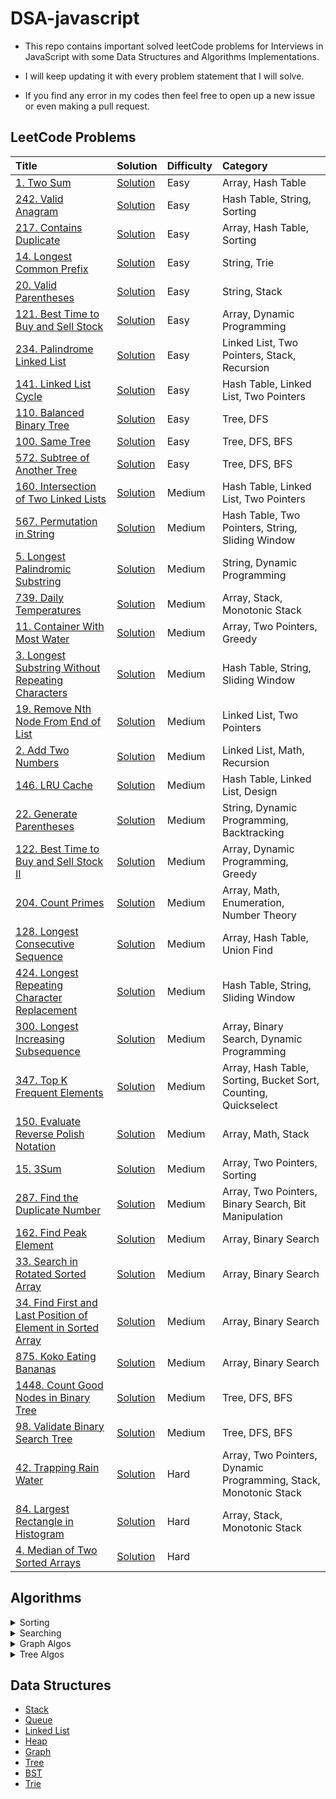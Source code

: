 # DSA-javascript

- This repo contains important solved leetCode problems for Interviews in JavaScript with some Data Structures and Algorithms Implementations.

- I will keep updating it with every problem statement that I will solve.

- If you find any error in my codes then feel free to open up a new issue or even making a pull request.

## LeetCode Problems

| Title                                                                                                                                                 | Solution                                                                                                    | Difficulty | Category                                                         |
| :---------------------------------------------------------------------------------------------------------------------------------------------------- | :---------------------------------------------------------------------------------------------------------- | :--------- | :--------------------------------------------------------------- |
| [1. Two Sum](https://leetcode.com/problems/two-sum/)                                                                                                  | [Solution](https://github.com/kartikth40/DSA-javascript/blob/main/problems/twoSum.js)                       | Easy       | Array, Hash Table                                                |
| [242. Valid Anagram](https://leetcode.com/problems/valid-anagram/)                                                                                    | [Solution](https://github.com/kartikth40/DSA-javascript/blob/main/problems/validAnagram.js)                 | Easy       | Hash Table, String, Sorting                                      |
| [217. Contains Duplicate](https://leetcode.com/problems/contains-duplicate/)                                                                          | [Solution](https://github.com/kartikth40/DSA-javascript/blob/main/problems/containsDuplicate.js)            | Easy       | Array, Hash Table, Sorting                                       |
| [14. Longest Common Prefix](https://leetcode.com/problems/longest-common-prefix/)                                                                     | [Solution](https://github.com/kartikth40/DSA-javascript/blob/main/problems/longestCommonPrefix.js)          | Easy       | String, Trie                                                     |
| [20. Valid Parentheses](https://leetcode.com/problems/valid-parentheses/)                                                                             | [Solution](https://github.com/kartikth40/DSA-javascript/blob/main/problems/validParentheses.js)             | Easy       | String, Stack                                                    |
| [121. Best Time to Buy and Sell Stock](https://leetcode.com/problems/best-time-to-buy-and-sell-stock/)                                                | [Solution](https://github.com/kartikth40/DSA-javascript/blob/main/problems/maxProfit.js)                    | Easy       | Array, Dynamic Programming                                       |
| [234. Palindrome Linked List](https://leetcode.com/problems/palindrome-linked-list/)                                                                  | [Solution](https://github.com/kartikth40/DSA-javascript/blob/main/problems/isPalindromeLL.js)               | Easy       | Linked List, Two Pointers, Stack, Recursion                      |
| [141. Linked List Cycle](https://leetcode.com/problems/linked-list-cycle/)                                                                            | [Solution](https://github.com/kartikth40/DSA-javascript/blob/main/problems/hasCycle.js)                     | Easy       | Hash Table, Linked List, Two Pointers                            |
| [110. Balanced Binary Tree](https://leetcode.com/problems/balanced-binary-tree/)                                                                      | [Solution](https://github.com/kartikth40/DSA-javascript/blob/main/problems/isBalanced.js)                   | Easy       | Tree, DFS                                                        |
| [100. Same Tree](https://leetcode.com/problems/same-tree/)                                                                                            | [Solution](https://github.com/kartikth40/DSA-javascript/blob/main/problems/isSameTree.js)                   | Easy       | Tree, DFS, BFS                                                   |
| [572. Subtree of Another Tree](https://leetcode.com/problems/subtree-of-another-tree/same-tree/)                                                      | [Solution](https://github.com/kartikth40/DSA-javascript/blob/main/problems/isSubtree.js)                    | Easy       | Tree, DFS, BFS                                                   |
| [160. Intersection of Two Linked Lists](https://leetcode.com/problems/intersection-of-two-linked-lists/)                                              | [Solution](https://github.com/kartikth40/DSA-javascript/blob/main/problems/getIntersectionNode.js)          | Medium     | Hash Table, Linked List, Two Pointers                            |
| [567. Permutation in String](https://leetcode.com/problems/permutation-in-string/)                                                                    | [Solution](https://github.com/kartikth40/DSA-javascript/blob/main/problems/checkInclusion.js)               | Medium     | Hash Table, Two Pointers, String, Sliding Window                 |
| [5. Longest Palindromic Substring](https://leetcode.com/problems/longest-palindromic-substring/)                                                      | [Solution](https://github.com/kartikth40/DSA-javascript/blob/main/problems/longestPalindrome.js)            | Medium     | String, Dynamic Programming                                      |
| [739. Daily Temperatures](https://leetcode.com/problems/daily-temperatures/)                                                                          | [Solution](https://github.com/kartikth40/DSA-javascript/blob/main/problems/dailyTemperatures.js)            | Medium     | Array, Stack, Monotonic Stack                                    |
| [11. Container With Most Water](https://leetcode.com/problems/container-with-most-water/)                                                             | [Solution](https://github.com/kartikth40/DSA-javascript/blob/main/problems/maxArea.js)                      | Medium     | Array, Two Pointers, Greedy                                      |
| [3. Longest Substring Without Repeating Characters](https://leetcode.com/problems/longest-substring-without-repeating-characters/)                    | [Solution](https://github.com/kartikth40/DSA-javascript/blob/main/problems/lengthOfLongestSubstring.js)     | Medium     | Hash Table, String, Sliding Window                               |
| [19. Remove Nth Node From End of List](https://leetcode.com/problems/remove-nth-node-from-end-of-list/)                                               | [Solution](https://github.com/kartikth40/DSA-javascript/blob/main/problems/removeNthFromEnd.js)             | Medium     | Linked List, Two Pointers                                        |
| [2. Add Two Numbers](https://leetcode.com/problems/add-two-numbers/)                                                                                  | [Solution](https://github.com/kartikth40/DSA-javascript/blob/main/problems/addTwoNumbers.js)                | Medium     | Linked List, Math, Recursion                                     |
| [146. LRU Cache](https://leetcode.com/problems/lru-cache/)                                                                                            | [Solution](https://github.com/kartikth40/DSA-javascript/blob/main/problems/lru_cache.js)                    | Medium     | Hash Table, Linked List, Design                                  |
| [22. Generate Parentheses](https://leetcode.com/problems/generate-parentheses/)                                                                       | [Solution](https://github.com/kartikth40/DSA-javascript/blob/main/problems/generateParenthesis.js)          | Medium     | String, Dynamic Programming, Backtracking                        |
| [122. Best Time to Buy and Sell Stock II](https://leetcode.com/problems/best-time-to-buy-and-sell-stock-ii/)                                          | [Solution](https://github.com/kartikth40/DSA-javascript/blob/main/problems/maxProfit2.js)                   | Medium     | Array, Dynamic Programming, Greedy                               |
| [204. Count Primes](https://leetcode.com/problems/count-primes/)                                                                                      | [Solution](https://github.com/kartikth40/DSA-javascript/blob/main/problems/countPrimes.js)                  | Medium     | Array, Math, Enumeration, Number Theory                          |
| [128. Longest Consecutive Sequence](https://leetcode.com/problems/longest-consecutive-sequence/)                                                      | [Solution](https://github.com/kartikth40/DSA-javascript/blob/main/problems/longestConsecutive.js)           | Medium     | Array, Hash Table, Union Find                                    |
| [424. Longest Repeating Character Replacement](https://leetcode.com/problems/longest-repeating-character-replacement/)                                | [Solution](https://github.com/kartikth40/DSA-javascript/blob/main/problems/characterReplacement.js)         | Medium     | Hash Table, String, Sliding Window                               |
| [300. Longest Increasing Subsequence](https://leetcode.com/problems/longest-increasing-subsequence/)                                                  | [Solution](https://github.com/kartikth40/DSA-javascript/blob/main/problems/longestIncreasingSubsequence.js) | Medium     | Array, Binary Search, Dynamic Programming                        |
| [347. Top K Frequent Elements](https://leetcode.com/problems/top-k-frequent-elements/)                                                                | [Solution](https://github.com/kartikth40/DSA-javascript/blob/main/problems/topKfrequentElements.js)         | Medium     | Array, Hash Table, Sorting, Bucket Sort, Counting, Quickselect   |
| [150. Evaluate Reverse Polish Notation](https://leetcode.com/problems/evaluate-reverse-polish-notation/)                                              | [Solution](https://github.com/kartikth40/DSA-javascript/blob/main/problems/evalRPN.js)                      | Medium     | Array, Math, Stack                                               |
| [15. 3Sum](https://leetcode.com/problems/3sum/)                                                                                                       | [Solution](https://github.com/kartikth40/DSA-javascript/blob/main/problems/threeSum.js)                     | Medium     | Array, Two Pointers, Sorting                                     |
| [287. Find the Duplicate Number](https://leetcode.com/problems/find-the-duplicate-number/)                                                            | [Solution](https://github.com/kartikth40/DSA-javascript/blob/main/problems/findDuplicate.js)                | Medium     | Array, Two Pointers, Binary Search, Bit Manipulation             |
| [162. Find Peak Element](https://leetcode.com/problems/find-peak-element/)                                                                            | [Solution](https://github.com/kartikth40/DSA-javascript/blob/main/problems/findPeakElement.js)              | Medium     | Array, Binary Search                                             |
| [33. Search in Rotated Sorted Array](https://leetcode.com/problems/search-in-rotated-sorted-array/)                                                   | [Solution](https://github.com/kartikth40/DSA-javascript/blob/main/problems/searchInRotated.js)              | Medium     | Array, Binary Search                                             |
| [34. Find First and Last Position of Element in Sorted Array](https://leetcode.com/problems/find-first-and-last-position-of-element-in-sorted-array/) | [Solution](https://github.com/kartikth40/DSA-javascript/blob/main/problems/searchRange.js)                  | Medium     | Array, Binary Search                                             |
| [875. Koko Eating Bananas](https://leetcode.com/problems/koko-eating-bananas/)                                                                        | [Solution](https://github.com/kartikth40/DSA-javascript/blob/main/problems/minEatingSpeed.js)               | Medium     | Array, Binary Search                                             |
| [1448. Count Good Nodes in Binary Tree](https://leetcode.com/problems/count-good-nodes-in-binary-tree/)                                               | [Solution](https://github.com/kartikth40/DSA-javascript/blob/main/problems/goodNodes.js)                    | Medium     | Tree, DFS, BFS                                                   |
| [98. Validate Binary Search Tree](https://leetcode.com/problems/validate-binary-search-tree/)                                                         | [Solution](https://github.com/kartikth40/DSA-javascript/blob/main/problems/isValidBST.js)                   | Medium     | Tree, DFS, BFS                                                   |
| [42. Trapping Rain Water](https://leetcode.com/problems/trapping-rain-water/)                                                                         | [Solution](https://github.com/kartikth40/DSA-javascript/blob/main/problems/trap.js)                         | Hard       | Array, Two Pointers, Dynamic Programming, Stack, Monotonic Stack |
| [84. Largest Rectangle in Histogram](https://leetcode.com/problems/largest-rectangle-in-histogram/)                                                   | [Solution](https://github.com/kartikth40/DSA-javascript/blob/main/problems/largestRectangleArea.js)         | Hard       | Array, Stack, Monotonic Stack                                    |
| [4. Median of Two Sorted Arrays](https://leetcode.com/problems/median-of-two-sorted-arrays/)                                                          | [Solution](https://github.com/kartikth40/DSA-javascript/blob/main/problems/findMedianSortedArrays.js)       | Hard       |                                                                  |

<!-- |[]()|[Solution](https://github.com/kartikth40/DSA-javascript/blob/main/problems/__name__.js)|Easy Medium Hard|| -->

## Algorithms

<details>
<summary>Sorting</summary>
<br>
<li><a href='https://github.com/kartikth40/DSA-javascript/blob/main/algorithms/bubbleSort.js'>Bubble Sort</a></li>
<li><a href='https://github.com/kartikth40/DSA-javascript/blob/main/algorithms/countingSort.js'>Counting Sort</a></li>
<li><a href='https://github.com/kartikth40/DSA-javascript/blob/main/algorithms/heapSort.js'>Heap Sort</a></li>
<li><a href='https://github.com/kartikth40/DSA-javascript/blob/main/algorithms/insertionSort.js'>Insertion Sort</a></li>
<li><a href='https://github.com/kartikth40/DSA-javascript/blob/main/algorithms/mergeSort.js'>Merge Sort</a></li>
<li><a href='https://github.com/kartikth40/DSA-javascript/blob/main/algorithms/quickSort.js'>Quick Sort</a></li>
<li><a href='https://github.com/kartikth40/DSA-javascript/blob/main/algorithms/radixSort.js'>Radix Sort</a></li>
<li><a href='https://github.com/kartikth40/DSA-javascript/blob/main/algorithms/selectionSort.js'>Selection Sort</a></li>
<!-- <li><a href='https://github.com/kartikth40/DSA-javascript/blob/main/algorithms/'></a></li> -->
</details>

<details>
<summary>Searching</summary>
<br>
<li><a href='https://github.com/kartikth40/DSA-javascript/blob/main/algorithms/binarySearch.js'>Binary Search</a></li>
<!-- <li><a href='https://github.com/kartikth40/DSA-javascript/blob/main/algorithms/'></a></li> -->
</details>

<details>
<summary>Graph Algos</summary>
<br>
<li><a href='https://github.com/kartikth40/DSA-javascript/blob/main/algorithms/graph-BFS.js'>BFS</a></li>
<li><a href='https://github.com/kartikth40/DSA-javascript/blob/main/algorithms/graph-DFS.js'>DFS</a></li>
<li><a href='https://github.com/kartikth40/DSA-javascript/blob/main/algorithms/dijkstraShortestPath.js'>Dijkstra Shortest Path</a></li>
<!-- <li><a href='https://github.com/kartikth40/DSA-javascript/blob/main/algorithms/'></a></li> -->

</details>

<details>
<summary>Tree Algos</summary>
<br>
<li><a href='https://github.com/kartikth40/DSA-javascript/blob/main/algorithms/tree-BFS.js'>BFS</a></li>
<li><a href='https://github.com/kartikth40/DSA-javascript/blob/main/algorithms/tree-DFS.js'>DFS</a></li>
<!-- <li><a href='https://github.com/kartikth40/DSA-javascript/blob/main/algorithms/'></a></li> -->

</details>

## Data Structures

- [Stack](https://github.com/kartikth40/DSA-javascript/blob/main/data_structures/stack.js)
- [Queue](https://github.com/kartikth40/DSA-javascript/blob/main/data_structures/queue.js)
- [Linked List](https://github.com/kartikth40/DSA-javascript/blob/main/data_structures/linkedList.js)
- [Heap](https://github.com/kartikth40/DSA-javascript/blob/main/data_structures/heap.js)
- [Graph](https://github.com/kartikth40/DSA-javascript/blob/main/data_structures/graph.js)
- [Tree](https://github.com/kartikth40/DSA-javascript/blob/main/data_structures/tree.js)
- [BST](https://github.com/kartikth40/DSA-javascript/blob/main/data_structures/binarySearchTree.js)
- [Trie](https://github.com/kartikth40/DSA-javascript/blob/main/data_structures/trie.js)
